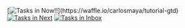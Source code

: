 [![Tasks in Now!!](https://badge.waffle.io/carlosmaya/gtd.png?label=now&title=Now!!)](https://waffle.io/carlosmaya/tutorial-gtd)
[![Tasks in Next](https://badge.waffle.io/carlosmaya/gtd.png?label=next&title=Next)](https://waffle.io/carlosmaya/tutorial-gtd)
[![Tasks in Inbox](https://badge.waffle.io/carlosmaya/gtd.png?label=inbox&title=Inbox)](https://waffle.io/carlosmaya/tutorial-gtd)
